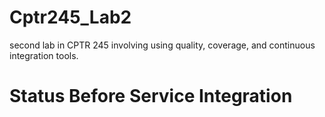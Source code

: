 # Cptr245_Lab2
second lab in CPTR 245 involving using quality, coverage, and continuous integration tools.

# Status Before Service Integration
